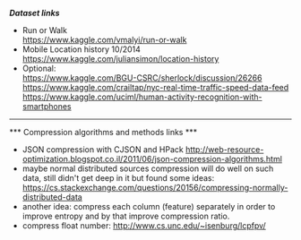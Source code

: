 
***Dataset links***
- Run or Walk  
https://www.kaggle.com/vmalyi/run-or-walk
- Mobile Location history 10/2014  
https://www.kaggle.com/juliansimon/location-history
- Optional:  
  https://www.kaggle.com/BGU-CSRC/sherlock/discussion/26266  
  https://www.kaggle.com/crailtap/nyc-real-time-traffic-speed-data-feed
  https://www.kaggle.com/uciml/human-activity-recognition-with-smartphones  


***
*** Compression algorithms and methods links ***
- JSON compression with CJSON and HPack
  http://web-resource-optimization.blogspot.co.il/2011/06/json-compression-algorithms.html
- maybe normal distributed sources compression will do well on such data, still didn't get deep in it but found some ideas:  
https://cs.stackexchange.com/questions/20156/compressing-normally-distributed-data  
- another idea: compress each column (feature) separately in order to improve entropy and by that improve compression ratio.
- compress float number:
    http://www.cs.unc.edu/~isenburg/lcpfpv/
